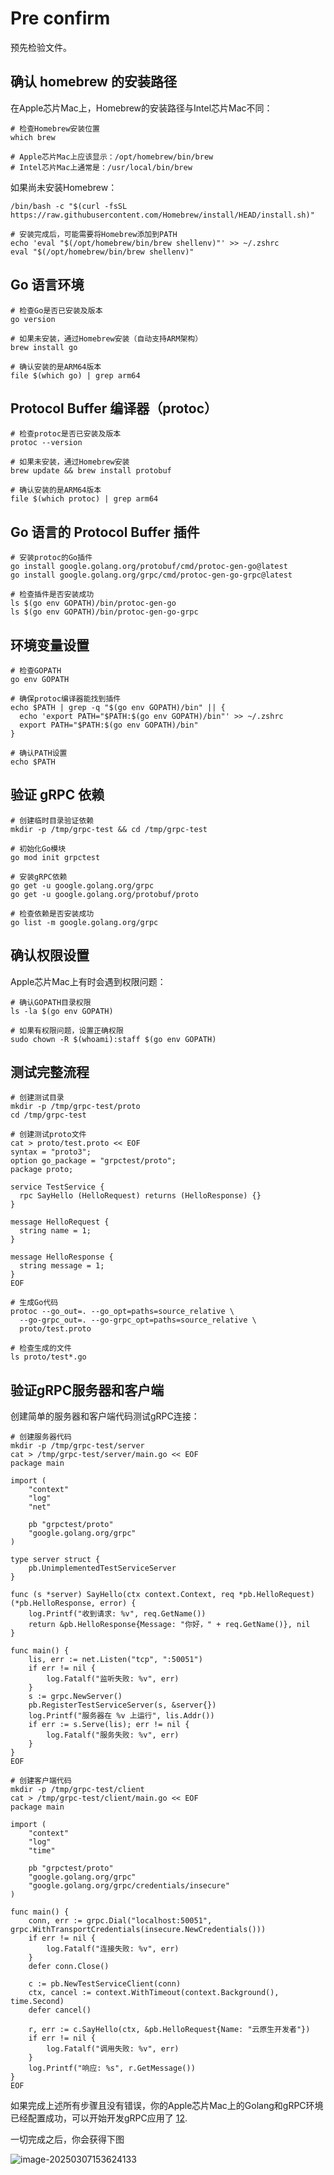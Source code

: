 # Pre confirm

预先检验文件。

## 确认 homebrew 的安装路径

在Apple芯片Mac上，Homebrew的安装路径与Intel芯片Mac不同：

```shell
# 检查Homebrew安装位置
which brew

# Apple芯片Mac上应该显示：/opt/homebrew/bin/brew
# Intel芯片Mac上通常是：/usr/local/bin/brew
```

如果尚未安装Homebrew：

```shell
/bin/bash -c "$(curl -fsSL https://raw.githubusercontent.com/Homebrew/install/HEAD/install.sh)"

# 安装完成后，可能需要将Homebrew添加到PATH
echo 'eval "$(/opt/homebrew/bin/brew shellenv)"' >> ~/.zshrc
eval "$(/opt/homebrew/bin/brew shellenv)"
```

## Go 语言环境

```shell
# 检查Go是否已安装及版本
go version

# 如果未安装，通过Homebrew安装（自动支持ARM架构）
brew install go

# 确认安装的是ARM64版本
file $(which go) | grep arm64
```

## Protocol Buffer 编译器（protoc）

```shell
# 检查protoc是否已安装及版本
protoc --version

# 如果未安装，通过Homebrew安装
brew update && brew install protobuf

# 确认安装的是ARM64版本
file $(which protoc) | grep arm64
```

## Go 语言的 Protocol Buffer 插件

```shell
# 安装protoc的Go插件
go install google.golang.org/protobuf/cmd/protoc-gen-go@latest
go install google.golang.org/grpc/cmd/protoc-gen-go-grpc@latest

# 检查插件是否安装成功
ls $(go env GOPATH)/bin/protoc-gen-go
ls $(go env GOPATH)/bin/protoc-gen-go-grpc
```

## 环境变量设置

```shell
# 检查GOPATH
go env GOPATH

# 确保protoc编译器能找到插件
echo $PATH | grep -q "$(go env GOPATH)/bin" || {
  echo 'export PATH="$PATH:$(go env GOPATH)/bin"' >> ~/.zshrc
  export PATH="$PATH:$(go env GOPATH)/bin"
}

# 确认PATH设置
echo $PATH
```

## 验证 gRPC 依赖

```shell
# 创建临时目录验证依赖
mkdir -p /tmp/grpc-test && cd /tmp/grpc-test

# 初始化Go模块
go mod init grpctest

# 安装gRPC依赖
go get -u google.golang.org/grpc
go get -u google.golang.org/protobuf/proto

# 检查依赖是否安装成功
go list -m google.golang.org/grpc
```

## 确认权限设置

Apple芯片Mac上有时会遇到权限问题：

```shell
# 确认GOPATH目录权限
ls -la $(go env GOPATH)

# 如果有权限问题，设置正确权限
sudo chown -R $(whoami):staff $(go env GOPATH)
```

## 测试完整流程

```shell
# 创建测试目录
mkdir -p /tmp/grpc-test/proto
cd /tmp/grpc-test

# 创建测试proto文件
cat > proto/test.proto << EOF
syntax = "proto3";
option go_package = "grpctest/proto";
package proto;

service TestService {
  rpc SayHello (HelloRequest) returns (HelloResponse) {}
}

message HelloRequest {
  string name = 1;
}

message HelloResponse {
  string message = 1;
}
EOF

# 生成Go代码
protoc --go_out=. --go_opt=paths=source_relative \
  --go-grpc_out=. --go-grpc_opt=paths=source_relative \
  proto/test.proto

# 检查生成的文件
ls proto/test*.go
```

## 验证gRPC服务器和客户端

创建简单的服务器和客户端代码测试gRPC连接：

```shell
# 创建服务器代码
mkdir -p /tmp/grpc-test/server
cat > /tmp/grpc-test/server/main.go << EOF
package main

import (
	"context"
	"log"
	"net"
	
	pb "grpctest/proto"
	"google.golang.org/grpc"
)

type server struct {
	pb.UnimplementedTestServiceServer
}

func (s *server) SayHello(ctx context.Context, req *pb.HelloRequest) (*pb.HelloResponse, error) {
	log.Printf("收到请求: %v", req.GetName())
	return &pb.HelloResponse{Message: "你好，" + req.GetName()}, nil
}

func main() {
	lis, err := net.Listen("tcp", ":50051")
	if err != nil {
		log.Fatalf("监听失败: %v", err)
	}
	s := grpc.NewServer()
	pb.RegisterTestServiceServer(s, &server{})
	log.Printf("服务器在 %v 上运行", lis.Addr())
	if err := s.Serve(lis); err != nil {
		log.Fatalf("服务失败: %v", err)
	}
}
EOF

# 创建客户端代码
mkdir -p /tmp/grpc-test/client
cat > /tmp/grpc-test/client/main.go << EOF
package main

import (
	"context"
	"log"
	"time"
	
	pb "grpctest/proto"
	"google.golang.org/grpc"
	"google.golang.org/grpc/credentials/insecure"
)

func main() {
	conn, err := grpc.Dial("localhost:50051", grpc.WithTransportCredentials(insecure.NewCredentials()))
	if err != nil {
		log.Fatalf("连接失败: %v", err)
	}
	defer conn.Close()
	
	c := pb.NewTestServiceClient(conn)
	ctx, cancel := context.WithTimeout(context.Background(), time.Second)
	defer cancel()
	
	r, err := c.SayHello(ctx, &pb.HelloRequest{Name: "云原生开发者"})
	if err != nil {
		log.Fatalf("调用失败: %v", err)
	}
	log.Printf("响应: %s", r.GetMessage())
}
EOF
```

如果完成上述所有步骤且没有错误，你的Apple芯片Mac上的Golang和gRPC环境已经配置成功，可以开始开发gRPC应用了 [1](https://grpc.io/docs/languages/go/quickstart/)[2](https://abc101.medium.com/golang-grpc-mac-2fe01939a29d).

一切完成之后，你会获得下图

![image-20250307153624133](./assets/image-20250307153624133.png)


